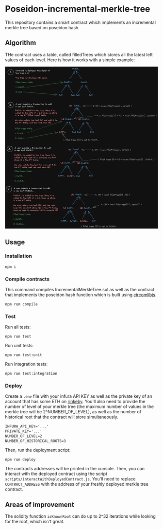 # Poseidon-incremental-merkle-tree

This repository contains a smart contract which implements an incremental merkle tree based on poseidon hash.

## Algorithm

THe contract uses a table, called filledTrees which stores all the latest left values of each level. Here is how it works
with a simple example:

![Algorithm diagram](documentation/algorithm.excalidraw.png)

## Usage

### Installation

```shell
npm i
```

### Compile contracts

This command compiles IncrementalMerkleTree.sol as well as the contract that implements the poseidon hash function which is
built using [circomlibjs](https://www.npmjs.com/package/circomlibjs).

```shell
npm run compile
```

### Test

Run all tests:

```shell
npm run test
```

Run unit tests:

```shell
npm run test:unit
```

Run integration tests:

```shell
npm run test:integration
```

### Deploy

Create a `.env` file with your infura API KEY as well as the private key of an account that has some ETH on
[rinkeby](https://rinkeby.etherscan.io/).
You'll also need to provide the number of level of your merkle tree (the maximum number of values in the merkle tree will be
2^NUMBER_OF_LEVEL), as well as the number of historical root that the contract will store simultaneously.

```shell
INFURA_API_KEY='...'
PRIVATE_KEY='...'
NUMBER_OF_LEVEL=2
NUMBER_OF_HISTORICAL_ROOTS=3
```

Then, run the deployment script:

```shell
npm run deploy
```

The contracts addresses will be printed in the console. Then, you can interact with the deployed contract using the script
`scripts/interactWithDeployedContract.js`. You'll need to replace `CONTRACT_ADDRESS` with the address of your freshly deployed
merkle tree contract.

## Areas of improvement

The solidity function `isKnownRoot` can do up to 2^32 iterations while looking for the root, which isn't great.

